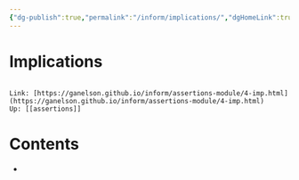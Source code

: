 ```yaml
---
{"dg-publish":true,"permalink":"/inform/implications/","dgHomeLink":true,"dgPassFrontmatter":false}
---
```


# Implications
```ad-info

Link: [https://ganelson.github.io/inform/assertions-module/4-imp.html](https://ganelson.github.io/inform/assertions-module/4-imp.html)
Up: [[assertions]]
```

# Contents
- 